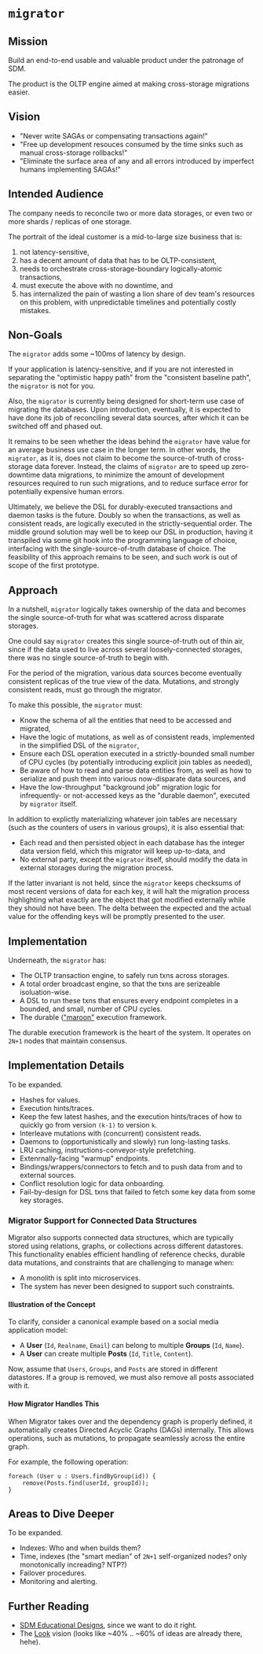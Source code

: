 # `migrator`

## Mission

Build an end-to-end usable and valuable product under the patronage of SDM.

The product is the OLTP engine aimed at making cross-storage migrations easier.

## Vision

* "Never write SAGAs or compensating transactions again!"
* "Free up development resouces consumed by the time sinks such as manual cross-storage rollbacks!"
* "Eliminate the surface area of any and all errors introduced by imperfect humans implementing SAGAs!"

## Intended Audience

The company needs to reconcile two or more data storages, or even two or more shards / replicas of one storage.

The portrait of the ideal customer is a mid-to-large size business that is:

1. not latency-sensitive,
2. has a decent amount of data that has to be OLTP-consistent,
3. needs to orchestrate cross-storage-boundary logically-atomic transactions,
4. must execute the above with no downtime, and
5. has internalized the pain of wasting a lion share of dev team's resources on this problem, with unpredictable timelines and potentially costly mistakes.
 
## Non-Goals

The `migrator` adds some ~100ms of latency by design.

If your application is latency-sensitive, and if you are not interested in separating the "optimistic happy path" from the "consistent baseline path", the `migrator` is not for you.

Also, the `migrator` is currently being designed for short-term use case of migrating the databases. Upon introduction, eventually, it is expected to have done its job of reconciling several data sources, after which it can be switched off and phased out.

It remains to be seen whether the ideas behind the `migrator` have value for an average business use case in the longer term. In other words, the `migrator`, as it is, does not claim to become the source-of-truth of cross-storage data forever. Instead, the claims of `migrator` are to speed up zero-downtime data migrations, to minimize the amount of development resources required to run such migrations, and to reduce surface error for potentially expensive human errors.

Ultimately, we believe the DSL for durably-executed transactions and daemon tasks is the future. Doubly so when the transactions, as well as consistent reads, are logically executed in the strictly-sequential order. The middle ground solution may well be to keep our DSL in production, having it transpiled via some git hook into the programming language of choice, interfacing with the single-source-of-truth database of choice. The feasibility of this approach remains to be seen, and such work is out of scope of the first prototype.

## Approach

In a nutshell, `migrator` logically takes ownership of the data and becomes the single source-of-truth for what was scattered across disparate storages.

One could say `migrator` creates this single source-of-truth out of thin air, since if the data used to live across several loosely-connected storages, there was no single source-of-truth to begin with.

For the period of the migration, various data sources become eventually consistent replicas of the true view of the data. Mutations, and strongly consistent reads, must go through the migrator.

To make this possible, the `migrator` must:

* Know the schema of all the entities that need to be accessed and migrated,
* Have the logic of mutations, as well as of consistent reads, implemented in the simplified DSL of the `migrator`,
* Ensure each DSL operation executed in a strictly-bounded small number of CPU cycles (by potentially introducing explicit join tables as needed),
* Be aware of how to read and parse data entities from, as well as how to serialize and push them into various now-disparate data sources, and
* Have the low-throughput "background job" migration logic for infrequently- or not-accessed keys as the "durable daemon", executed by `migrator` itself.

In addition to explictly materializing whatever join tables are necessary (such as the counters of users in various groups), it is also essential that:

* Each read and then persisted object in each database has the integer data version field, which this migrator will keep up-to-data, and
* No external party, except the `migrator` itself, should modify the data in external storages during the migration process.

If the latter invariant is not held, since the `migrator` keeps checksums of most recent versions of data for each key, it will halt the migration process highlighting what exactly are the object that got modified externally while they should not have been. The delta between the expected and the actual value for the offending keys will be promptly presented to the user.

## Implementation

Underneath, the `migrator` has:

* The OLTP transaction engine, to safely run txns across storages.
* A total order broadcast engine, so that the txns are serizeable isoluation-wise.
* A DSL to run these txns that ensures every endpoint completes in a bounded, and small, number of CPU cycles.
* The durable (["maroon"](https://dimakorolev.substack.com/p/durable-execution) execution framework.

The durable execution framework is the heart of the system. It operates on `2N+1` nodes that maintain consensus.

## Implementation Details

To be expanded.

* Hashes for values.
* Execution hints/traces.
* Keep the few latest hashes, and the execution hints/traces of how to quickly go from version `(k-1)` to version `k`.
* Interleave mutations with (concurrent) consistent reads.
* Daemons to (opportunistically and slowly) run long-lasting tasks.
* LRU caching, instructions-conveyor-style prefetching.
* Extenrnally-facing "warmup" endpoints.
* Bindings/wrappers/connectors to fetch and to push data from and to external sources.
* Conflict resolution logic for data onboarding.
* Fail-by-design for DSL txns that failed to fetch some key data from some key storages.
  
### Migrator Support for Connected Data Structures

Migrator also supports connected data structures, which are typically stored using relations, graphs, or collections across different datastores. This functionality enables efficient handling of reference checks, durable data mutations, and constraints that are challenging to manage when:

- A monolith is split into microservices.
- The system has never been designed to support such constraints.

#### Illustration of the Concept

To clarify, consider a canonical example based on a social media application model:

- A **User** (`Id`, `Realname`, `Email`) can belong to multiple **Groups** (`Id`, `Name`).
- A **User** can create multiple **Posts** (`Id`, `Title`, `Content`).

Now, assume that `Users`, `Groups`, and `Posts` are stored in different datastores. If a group is removed, we must also remove all posts associated with it. 

#### How Migrator Handles This

When Migrator takes over and the dependency graph is properly defined, it automatically creates Directed Acyclic Graphs (DAGs) internally. This allows operations, such as mutations, to propagate seamlessly across the entire graph.

For example, the following operation:

```
foreach (User u : Users.findByGroup(id)) {
    remove(Posts.find(userId, groupId));
}
```

## Areas to Dive Deeper

To be expanded.

* Indexes: Who and when builds them?
* Time, indexes (the "smart median" of `2N+1` self-organized nodes? only monotonically increading? NTP?)
* Failover procedures.
* Monitoring and alerting.

## Further Reading

* [SDM Educational Designs](https://github.com/SysDesignMeetup/sdm?tab=readme-ov-file#educational-designs), since we want to do it right.
* The [Look](https://github.com/SysDesignMeetup/look) vision (looks like ~40% .. ~60% of ideas are already there, hehe).
